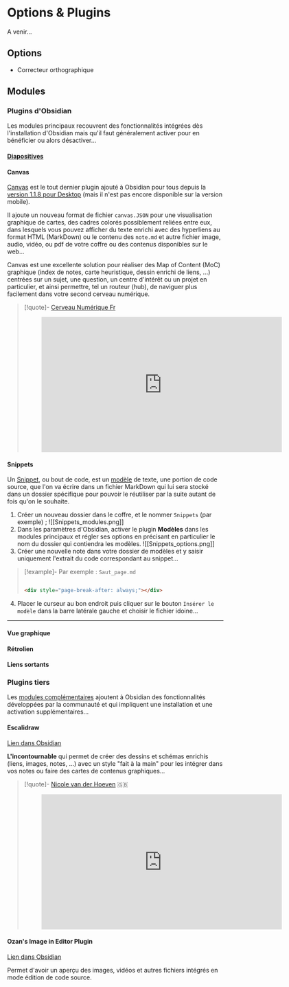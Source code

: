 # Options & Plugins

A venir...

## Options

- Correcteur orthographique

## Modules


### Plugins d'Obsidian

Les modules principaux recouvrent des fonctionnalités intégrées dès l'installation d'Obsidian mais qu'il faut généralement activer pour en bénéficier ou alors désactiver...  

#### [Diapositives](https://ericecmorlaix.github.io/adn-Tutoriel_Obsidian/6a-Exports/#diaporama-basique)

#### Canvas

[Canvas](https://obsidian.md/canvas) est le tout dernier plugin ajouté à Obsidian pour tous depuis la [version 1.1.8 pour Desktop](https://forum.obsidian.md/t/obsidian-release-v1-1/50112) (mais il n'est pas encore disponible sur la version mobile).

Il ajoute un nouveau format de fichier `canvas.JSON` pour une visualisation graphique de cartes, des cadres colorés possiblement reliées entre eux, dans lesquels vous pouvez afficher du texte enrichi avec des hyperliens au format HTML (MarkDown) ou le contenu des `note.md` et autre fichier image, audio, vidéo, ou pdf de votre coffre ou des contenus disponibles sur le web...

Canvas est une excellente solution pour réaliser des Map of Content (MoC) graphique (index de notes, carte heuristique, dessin enrichi de liens, ...) centrées sur un sujet, une question, un centre d'intérêt ou un projet en particulier, et ainsi permettre, tel un routeur (hub), de naviguer plus facilement dans votre second cerveau numérique.

>[!quote]- [Cerveau Numérique Fr](https://cerveau-numerique.fr/)
><center><figure><iframe width="560" height="315" src="https://www.youtube-nocookie.com/embed/8nrjJUQmlBE" title="YouTube video player" frameborder="0" allow="accelerometer; autoplay; clipboard-write; encrypted-media; gyroscope; picture-in-picture" allowfullscreen></iframe></figure></center>




#### Snippets

Un [Snippet](https://fr.wikipedia.org/wiki/Snippet), ou bout de code, est un [modèle](https://help.obsidian.md/Plugins/Templates) de texte, une portion de code source, que l'on va écrire dans un fichier MarkDown qui lui sera stocké dans un dossier spécifique pour pouvoir le réutiliser par la suite autant de fois qu'on le souhaite.
1. Créer un nouveau dossier dans le coffre, et le nommer `Snippets` (par exemple) ;
![[Snippets_modules.png]]
2. Dans les paramètres d'Obsidian, activer le plugin **Modèles** dans les modules principaux et régler ses options en précisant en particulier le nom du dossier qui contiendra les modèles.
![[Snippets_options.png]]
3. Créer une nouvelle note dans votre dossier de modèles et y saisir uniquement l'extrait du code correspondant au snippet...
>[!example]- Par exemple : `Saut_page.md`
>```html
>
><div style="page-break-after: always;"></div>
>
>```
4. Placer le curseur au bon endroit puis cliquer sur le bouton `Insérer le modèle` dans la barre latérale gauche et choisir le fichier idoine...
___
#### Vue graphique

#### Rétrolien

#### Liens sortants

### Plugins tiers

Les [modules complémentaires](https://help.obsidian.md/Advanced+topics/Community+plugins) ajoutent à Obsidian des fonctionnalités développées par la communauté et qui impliquent une installation et une activation supplémentaires...

#### Escalidraw

[Lien dans Obsidian](obsidian://show-plugin?id=obsidian-excalidraw-plugin)

**L'incontournable** qui permet de créer des dessins et schémas enrichis (liens, images, notes, ...) avec un style "fait à la main" pour les intégrer dans vos notes ou faire des cartes de contenus graphiques...

>[!quote]- [Nicole van der Hoeven](https://www.youtube.com/c/NicolevanderHoeven) 🇬🇧 
><center><figure><iframe width="560" height="315" src="https://www.youtube-nocookie.com/embed/erKrXsIwbAg" title="YouTube video player" frameborder="0" allow="accelerometer; autoplay; clipboard-write; encrypted-media; gyroscope; picture-in-picture" allowfullscreen></iframe></figure></center>


#### Ozan's Image in Editor Plugin

[Lien dans Obsidian](obsidian://show-plugin?id=oz-image-plugin)

Permet d'avoir un aperçu des images, vidéos et autres fichiers intégrés en mode édition de code source.